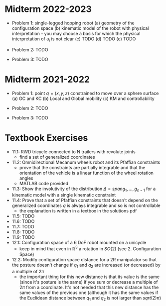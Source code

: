 # Midterm 2022-2023

- Problem 1: single-legged hopping robot
	(a) geometry of the configuration space
	(b) kinematic model of the robot with physical interpretation
		- you may choose a basis for which the physical interpretation of $u_i$ is not clear
	(c) TODO
	(d) TODO
	(e) TODO

- Problem 2: TODO

- Problem 3: TODO


# Midterm 2021-2022

- Problem 1: point $q = (x, y, z)$ constrained to move over a sphere surface
	(a) GC and KC
	(b) Local and Global mobility
	(c) KM and controllability

- Problem 2: TODO

- Problem 3: TODO




# Textbook Exercises
- 11.1: RWD tricycle connected to N trailers with revolute joints
	- find a set of generalized coordinates
- 11.2: Omnidirectional Mecanum wheels robot and its Pfaffian constraints
	- prove that the constraints are partially integrable and that the orientation of the vehicle is a linear function of the wheel rotation angles
	- MATLAB code provided
- 11.3: Show the involutivity of the distribution $\Delta = span{g_1, …, g_{n-1}}$ for a kinematic model with a single kinematic constraint
- 11.4: Prove that a set of Pfaffian constraints that doesn't depend on the generalized coordinates $q$ is always integrable and so is not controllable
	- the explanation is written in a textbox in the solutions pdf
- 11.5: TODO
- 11.6: TODO
- 11.7: TODO
- 11.8: TODO
- 11.9: TODO
- 12.1: Configuration space of a 6 DoF robot mounted on a unicycle
	- keep in mind that even in $\mathbb{R}^3$ a rotation in $SO(2)$ (see 2. Configuration Space)
- 12.2: Modify configuration space distance for a 2R manipulator so that the posture doesn't change if $q_1$ and $q_2$ are increased (or decreased) by a multiple of $2\pi$
	- the important thing for this new distance is that its value is the same (since it's posture is the same) if you sum or decrease a multiple of $2\pi$ from a coordinate. It's not needed that this new distance has the same values of the previous one (although it has the same values if the Euclidean distance between $q_1$ and $q_2$ is not larger than $sqrt(2)\pi$)